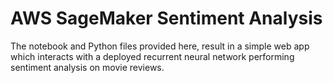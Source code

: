 # AWS SageMaker Sentiment Analysis

The notebook and Python files provided here, result in a simple web app which interacts with a deployed recurrent neural network performing sentiment analysis on movie reviews.